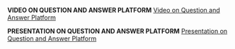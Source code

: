 **VIDEO ON QUESTION AND ANSWER PLATFORM**
<a href="https://drive.google.com/file/d/1Zyr5b2wrk8QYrDo6Kw--2QfIpkQY8h7z/view?usp=sharing">Video on Question and Answer Platform</a>

**PRESENTATION ON QUESTION AND ANSWER PLATFORM**
<a href="https://drive.google.com/file/d/1gycFTV6agJNMXrKvpIhSaJA8cc532mz0/view?usp=sharing">Presentation on Question and Answer Platform</a>
